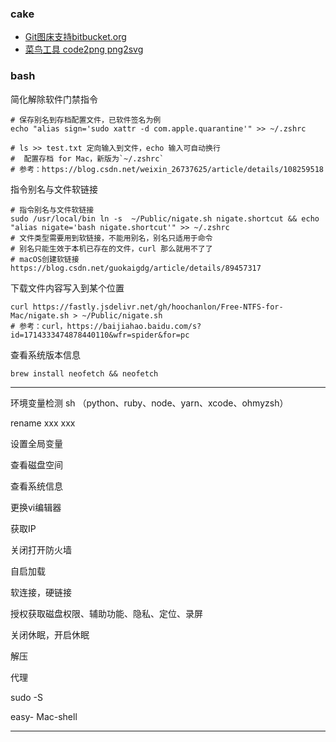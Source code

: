 ### cake

* [Git图床支持bitbucket.org](https://bitbucket.org)
* [菜鸟工具 code2png png2svg](https://c.runoob.com/front-end/7433/)

### bash


简化解除软件门禁指令

```
# 保存别名到存档配置文件，已软件签名为例
echo "alias sign='sudo xattr -d com.apple.quarantine'" >> ~/.zshrc

# ls >> test.txt 定向输入到文件，echo 输入可自动换行
#  配置存档 for Mac，新版为`~/.zshrc`
# 参考：https://blog.csdn.net/weixin_26737625/article/details/108259518
```


指令别名与文件软链接

```
# 指令别名与文件软链接
sudo /usr/local/bin ln -s  ~/Public/nigate.sh nigate.shortcut && echo "alias nigate='bash nigate.shortcut'" >> ~/.zshrc
# 文件类型需要用到软链接，不能用别名，别名只适用于命令
# 别名只能生效于本机已存在的文件，curl 那么就用不了了
# macOS创建软链接 https://blog.csdn.net/guokaigdg/article/details/89457317
```


下载文件内容写入到某个位置

```
curl https://fastly.jsdelivr.net/gh/hoochanlon/Free-NTFS-for-Mac/nigate.sh > ~/Public/nigate.sh
# 参考：curl，https://baijiahao.baidu.com/s?id=1714333474878440110&wfr=spider&for=pc
```

查看系统版本信息

```
brew install neofetch && neofetch
```


---

环境变量检测 sh
（python、ruby、node、yarn、xcode、ohmyzsh）

rename xxx xxx

设置全局变量

查看磁盘空间

查看系统信息

更换vi编辑器

获取IP

关闭打开防火墙

自启加载

软连接，硬链接

授权获取磁盘权限、辅助功能、隐私、定位、录屏

关闭休眠，开启休眠

解压

代理

sudo -S

easy- Mac-shell


----
